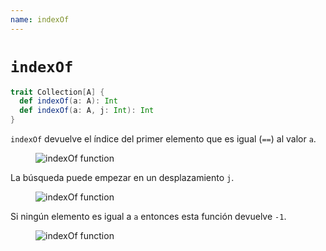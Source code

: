 ```yaml
---
name: indexOf
---
```


# `indexOf`

~~~ scala
trait Collection[A] {
  def indexOf(a: A): Int
  def indexOf(a: A, j: Int): Int
}
~~~

`indexOf` devuelve el índice del primer elemento que es igual (`==`) al valor `a`.

<figure class="diagram">
  <img src="../images/indexOf.svg" alt="indexOf function">
  <!-- <figcaption class="diagram-desc"></figcaption> -->
</figure>

La búsqueda puede empezar en un desplazamiento `j`.

<figure class="diagram">
  <img src="../images/indexOf.2.svg" alt="indexOf function">
  <!-- <figcaption class="diagram-desc"></figcaption> -->
</figure>

Si ningún elemento es igual a `a` entonces esta función devuelve `-1`.

<figure class="diagram">
  <img src="../images/indexOf.3.svg" alt="indexOf function">
  <!-- <figcaption class="diagram-desc"></figcaption> -->
</figure>
